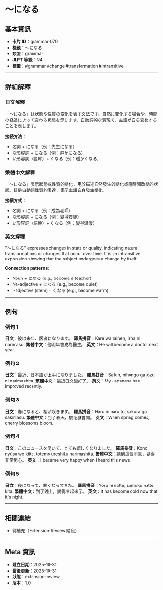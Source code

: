 # 〜になる

## 基本資訊

- **卡片 ID**：grammar-070
- **標題**：〜になる
- **類型**：grammar
- **JLPT 等級**：N4
- **標籤**：#grammar #change #transformation #intransitive

---

## 詳細解釋

### 日文解釋

「〜になる」は状態や性質の変化を表す文法です。自然に変化する場合や、時間の経過によって変わる状態を示します。自動詞的な表現で、主語が自ら変化することを表します。

**接続方法**：
- 名詞 + になる（例：先生になる）
- な形容詞 + になる（例：静かになる）
- い形容詞（語幹）+ くなる（例：暖かくなる）

### 繁體中文解釋

「〜になる」表示狀態或性質的變化，用於描述自然發生的變化或隨時間改變的狀態。這是自動詞性質的表達，表示主語自身發生變化。

**接續方式**：
- 名詞 + になる（例：成為老師）
- な形容詞 + になる（例：變得安靜）
- い形容詞（語幹）+ くなる（例：變得溫暖）

### 英文解釋

"〜になる" expresses changes in state or quality, indicating natural transformations or changes that occur over time. It is an intransitive expression showing that the subject undergoes a change by itself.

**Connection patterns**:
- Noun + になる (e.g., become a teacher)
- Na-adjective + になる (e.g., become quiet)
- I-adjective (stem) + くなる (e.g., become warm)

---

## 例句

### 例句 1

**日文**：彼は来年、医者になります。
**羅馬拼音**：Kare wa rainen, isha ni narimasu.
**繁體中文**：他明年會成為醫生。
**英文**：He will become a doctor next year.

### 例句 2

**日文**：最近、日本語が上手になりました。
**羅馬拼音**：Saikin, nihongo ga jōzu ni narimashita.
**繁體中文**：最近日文變好了。
**英文**：My Japanese has improved recently.

### 例句 3

**日文**：春になると、桜が咲きます。
**羅馬拼音**：Haru ni naru to, sakura ga sakimasu.
**繁體中文**：到了春天，櫻花就會開。
**英文**：When spring comes, cherry blossoms bloom.

### 例句 4

**日文**：このニュースを聞いて、とても嬉しくなりました。
**羅馬拼音**：Kono nyūsu wo kiite, totemo ureshiku narimashita.
**繁體中文**：聽到這個消息，變得非常開心。
**英文**：I became very happy when I heard this news.

### 例句 5

**日文**：夜になって、寒くなってきた。
**羅馬拼音**：Yoru ni natte, samuku natte kita.
**繁體中文**：到了晚上，變得冷起來了。
**英文**：It has become cold now that it's night.

---

## 相關連結

- 待補充（Extension-Review 階段）

---

## Meta 資訊

- **建立日期**：2025-10-31
- **最後更新**：2025-10-31
- **狀態**：extension-review
- **版本**：1.0
